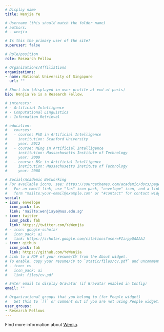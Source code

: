 ```yaml
---
# Display name
title: Wenjia Ye

# Username (this should match the folder name)
# authors:
# - wenjia

# Is this the primary user of the site?
superuser: false

# Role/position
role: Research Fellow

# Organizations/Affiliations
organizations:
- name: National University of Singapore
  url: ""

# Short bio (displayed in user profile at end of posts)
bio: Wenjia Ye is a Research Fellow.

# interests:
# - Artificial Intelligence
# - Computational Linguistics
# - Information Retrieval

# education:
#   courses:
#   - course: PhD in Artificial Intelligence
#     institution: Stanford University
#     year: 2012
#   - course: MEng in Artificial Intelligence
#     institution: Massachusetts Institute of Technology
#     year: 2009
#   - course: BSc in Artificial Intelligence
#     institution: Massachusetts Institute of Technology
#     year: 2008

# Social/Academic Networking
# For available icons, see: https://sourcethemes.com/academic/docs/page-builder/#icons
#   For an email link, use "fas" icon pack, "envelope" icon, and a link in the
#   form "mailto:your-email@example.com" or "#contact" for contact widget.
social:
- icon: envelope
  icon_pack: fas
  link: 'mailto:wenjiaye@nus.edu.sg'
- icon: twitter
  icon_pack: fab
  link: https://twitter.com/YeWenjia
# - icon: google-scholar
#   icon_pack: ai
#   link: https://scholar.google.com/citations?user=FIirppQAAAAJ
- icon: github
  icon_pack: fab
  link: https://github.com/YeWenjia
# Link to a PDF of your resume/CV from the About widget.
# To enable, copy your resume/CV to `static/files/cv.pdf` and uncomment the lines below.
# - icon: cv
#   icon_pack: ai
#   link: files/cv.pdf

# Enter email to display Gravatar (if Gravatar enabled in Config)
email: ""

# Organizational groups that you belong to (for People widget)
#   Set this to `[]` or comment out if you are not using People widget.
user_groups:
- Research Fellows
---
```


Find more information about [Wenjia](https://YeWenjia.github.io/).
